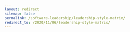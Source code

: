 ```yaml
---
layout: redirect
sitemap: false
permalink: /software-leadership/leadership-style-matrix/
redirect_to: /2020/11/06/leadership-style-matrix/
---
```


